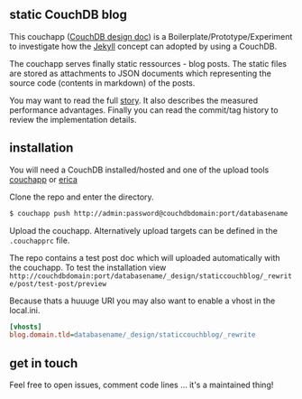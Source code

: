 ## static CouchDB blog

This couchapp ([CouchDB design doc](http://docs.couchdb.org/en/latest/api/design.html)) is a Boilerplate/Prototype/Experiment to investigate how the [Jekyll](http://jekyllrb.com) concept can adopted by using a CouchDB. 

The couchapp serves finally static ressources - blog posts. The static files are stored as attachments to JSON documents which representing the source code (contents in markdown) of the posts.

You may want to read the full [story](http://blog.lbl.io/post/static-websites-and-blogs-with-CouchDB). It also describes the measured performance advantages. Finally you can read the commit/tag history to review the implementation details.

## installation

You will need a CouchDB installed/hosted and one of the upload tools [couchapp](https://github.com/couchapp/couchapp) or [erica](https://github.com/benoitc/erica)

Clone the repo and enter the directory.

```sh
$ couchapp push http://admin:password@couchdbdomain:port/databasename
```
Upload the couchapp. Alternatively upload targets can be defined in the `.couchapprc` file.

The repo contains a test post doc which will uploaded automatically with the couchapp. To test the installation view `http://couchdbdomain:port/databasename/_design/staticcouchblog/_rewrite/post/test-post/preview`

Because thats a huuuge URI you may also want to enable a vhost in the local.ini.
```ini
[vhosts]
blog.domain.tld=databasename/_design/staticcouchblog/_rewrite
```

## get in touch

Feel free to open issues, comment code lines ... it's a maintained thing!